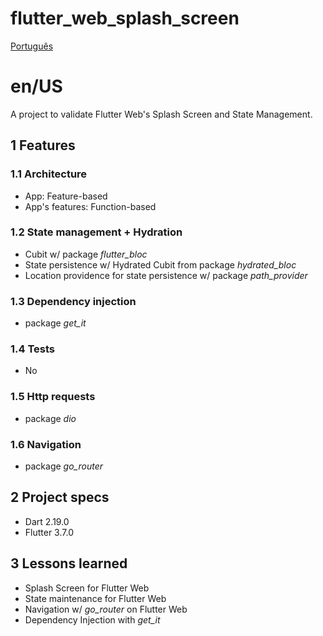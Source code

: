 # flutter_web_splash_screen

[Português](./readmes/README_pt_BR.md)

# en/US

A project to validate Flutter Web's Splash Screen and State Management.

## 1 Features
### 1.1 Architecture
- App: Feature-based
- App's features: Function-based
### 1.2 State management + Hydration
- Cubit w/ package <i>flutter_bloc</i>
- State persistence w/ Hydrated Cubit from package <i>hydrated_bloc</i>
- Location providence for state persistence w/ package <i>path_provider</i>
### 1.3 Dependency injection
- package <i>get_it</i>
### 1.4 Tests
- No
### 1.5 Http requests
- package <i>dio</i>
### 1.6 Navigation
- package <i>go_router</i>

## 2 Project specs
- Dart 2.19.0
- Flutter 3.7.0

## 3 Lessons learned
- Splash Screen for Flutter Web
- State maintenance for Flutter Web
- Navigation w/ <i>go_router</i> on Flutter Web
- Dependency Injection with <i>get_it</i>

